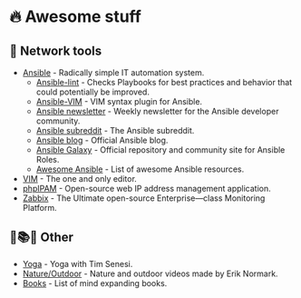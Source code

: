 🔥 Awesome stuff
================

🔨 Network tools
----------------
- [Ansible](https://github.com/ansible/ansible) - Radically simple IT automation system.
    - [Ansible-lint](https://github.com/ansible/ansible-lint) - Checks Playbooks for best practices and behavior that could potentially be improved.
    - [Ansible-VIM](https://github.com/pearofducks/ansible-vim) - VIM syntax plugin for Ansible.
    - [Ansible newsletter](https://github.com/ansible/community/wiki/News) - Weekly newsletter for the Ansible developer community.
    - [Ansible subreddit](https://www.reddit.com/r/ansible/) - The Ansible subreddit.
    - [Ansible blog](https://www.ansible.com/blog) - Official Ansible blog.
    - [Ansible Galaxy](https://galaxy.ansible.com) - Official repository and community site for Ansible Roles.
    - [Awesome Ansible](https://github.com/ansible-community/awesome-ansible) - List of awesome Ansible resources.
- [VIM](https://github.com/vim/vim) - The one and only editor.
- [phpIPAM](https://github.com/phpipam/phpipam) - Open-source web IP address management application.
- [Zabbix](https://github.com/zabbix) - The Ultimate open-source Enterprise—class Monitoring Platform.

🧘📚🌲 Other
------------
- [Yoga](https://www.youtube.com/channel/UCciuZl2ydLCvN5txlLW0rIg) - Yoga with Tim Senesi.
- [Nature/Outdoor](https://www.youtube.com/channel/UCfMgKSxyQ9KnbjY6L6JKKiQ) - Nature and outdoor videos made by Erik Normark.
- [Books](https://github.com/hackerkid/Mind-Expanding-Books#readme) - List of mind expanding books.
